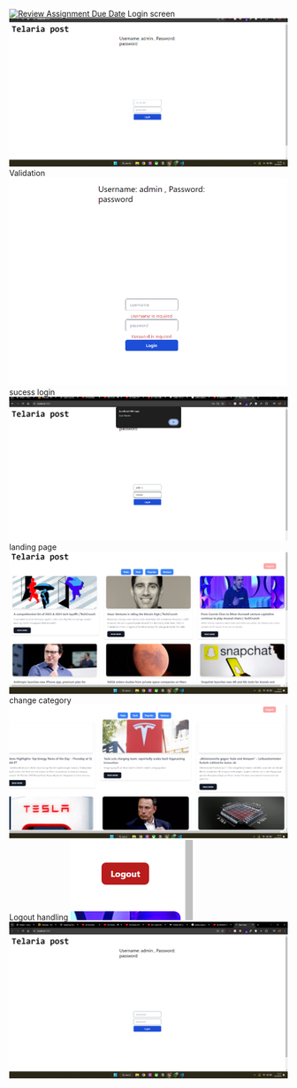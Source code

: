 [![Review Assignment Due Date](https://classroom.github.com/assets/deadline-readme-button-24ddc0f5d75046c5622901739e7c5dd533143b0c8e959d652212380cedb1ea36.svg)](https://classroom.github.com/a/KmofddUl)
Login screen 
![alt text](image.png)
Validation 
![alt text](image-1.png)
sucess login
![alt text](image-2.png)
landing page
![alt text](image-3.png)
change category
![alt text](image-4.png)
Logout handling 
![alt text](image-5.png)
![alt text](image-6.png)